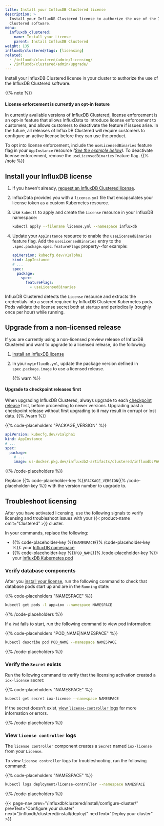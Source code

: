```yaml
---
title: Install your InfluxDB Clustered license
description: >
  Install your InfluxDB Clustered license to authorize the use of the InfluxDB
  Clustered software.
menu:
  influxdb_clustered:
    name: Install your License
    parent: Install InfluxDB Clustered
weight: 135
influxdb/clustered/tags: [licensing]
related:
  - /influxdb/clustered/admin/licensing/
  - /influxdb/clustered/admin/upgrade/
---
```


Install your InfluxDB Clustered license in your cluster to authorize the use
of the InfluxDB Clustered software.

{{% note %}}
#### License enforcement is currently an opt-in feature

In currently available versions of InfluxDB Clustered, license enforcement is an
opt-in feature that allows InfluxData to introduce license enforcement to
customers, and allows customers to deactivate the feature if issues arise.
In the future, all releases of InfluxDB Clustered will require customers to
configure an active license before they can use the product.

To opt into license enforcement, include the `useLicensedBinaries` feature flag
in your `AppInstance` resource _([See the example below](#enable-feature-flag))_.
To deactivate license enforcement, remove the `useLicensedBinaries` feature flag.
{{% /note %}}

## Install your InfluxDB license

1.  If you haven't already,
    [request an InfluxDB Clustered license](https://influxdata.com/contact-sales).
2.  InfluxData provides you with a `license.yml` file that encapsulates your
    license token as a custom Kubernetes resource.
3.  Use `kubectl` to apply and create the `License` resource in your InfluxDB
    namespace:

    ```sh
    kubectl apply --filename license.yml --namespace influxdb
    ```

4.  <span id="enable-feature-flag"></span>
    Update your `AppInstance` resource to enable the `useLicensedBinaries` feature flag.
    Add the `useLicensedBinaries` entry to the `.spec.package.spec.featureFlags`
    property--for example:

    ```yml
    apiVersion: kubecfg.dev/v1alpha1
    kind: AppInstance
    # ...
    spec:
      package:
        spec:
          featureFlags:
            - useLicensedBinaries
    ```

InfluxDB Clustered detects the `License` resource and extracts the credentials
into a secret required by InfluxDB Clustered Kubernetes pods.
Pods validate the license secret both at startup and periodically (roughly once
per hour) while running.

## Upgrade from a non-licensed release

If you are currently using a non-licensed preview release of InfluxDB Clustered
and want to upgrade to a licensed release, do the following:

1.  [Install an InfluxDB license](#install-your-influxdb-license)
2.  In your `myinfluxdb.yml`, update the package version defined in
    `spec.package.image` to use a licensed release.

    {{% warn %}}
#### Upgrade to checkpoint releases first

When upgrading InfluxDB Clustered, always upgrade to each
[checkpoint release](/influxdb/clustered/admin/upgrade/#checkpoint-releases)
first, before proceeding to newer versions.
Upgrading past a checkpoint release without first upgrading to it may result in
corrupt or lost data.
    {{% /warn %}}

{{% code-placeholders "PACKAGE_VERSION" %}}

```yml
apiVersion: kubecfg.dev/v1alpha1
kind: AppInstance
# ...
spec:
  package:
    # ...
    image: us-docker.pkg.dev/influxdb2-artifacts/clustered/influxdb:PACKAGE_VERSION
```

{{% /code-placeholders %}}

Replace {{% code-placeholder-key %}}`PACKAGE_VERSION`{{% /code-placeholder-key %}} with
the version number to upgrade to.

## Troubleshoot licensing

After you have activated licensing, use the following signals to verify licensing
and troubleshoot issues with your {{< product-name omit="Clustered" >}}
cluster.

In your commands, replace the following:

- {{% code-placeholder-key %}}`NAMESPACE`{{% /code-placeholder-key %}}:
  your [InfluxDB namespace](/influxdb/clustered/install/configure-cluster/#create-a-namespace-for-influxdb)
- {{% code-placeholder-key %}}`POD_NAME`{{% /code-placeholder-key %}}:
  your [InfluxDB Kubernetes pod](/influxdb/clustered/install/deploy/#inspect-cluster-pods)

### Verify database components

After you [install your license](#install-your-influxdb-license),
run the following command to check that database pods start up and are in the
`Running` state:

{{% code-placeholders "NAMESPACE" %}}

```sh
kubectl get pods -l app=iox --namespace NAMESPACE
```

{{% /code-placeholders %}}

If a `Pod` fails to start, run the following command to view pod information:

{{% code-placeholders "POD_NAME|NAMESPACE" %}}

```sh
kubectl describe pod POD_NAME --namespace NAMESPACE
```

{{% /code-placeholders %}}

### Verify the `Secret` exists 

Run the following command to verify that the licensing activation created a
`iox-license` secret:

{{% code-placeholders "NAMESPACE" %}}

```sh
kubectl get secret iox-license --namespace NAMESPACE
```

If the secret doesn't exist,
[view `license-controller` logs](#view-license-controller-logs) for
more information or errors.

{{% /code-placeholders %}}

### View `license controller` logs

The `license controller` component creates a `Secret` named `iox-license` from your
`License`.

To view `license controller` logs for troubleshooting, run the following
command:

{{% code-placeholders "NAMESPACE" %}}

```sh
kubectl logs deployment/license-controller --namespace NAMESPACE
```

{{% /code-placeholders %}}


{{< page-nav prev="/influxdb/clustered/install/configure-cluster/" prevText="Configure your cluster" next="/influxdb/clustered/install/deploy/" nextText="Deploy your cluster" >}}
